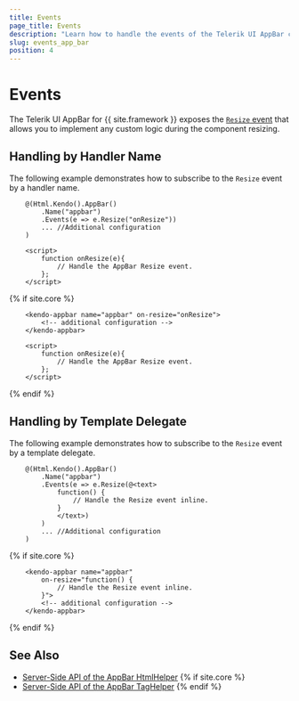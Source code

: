 ```yaml
---
title: Events
page_title: Events
description: "Learn how to handle the events of the Telerik UI AppBar component for {{ site.framework }}."
slug: events_app_bar
position: 4
---
```


# Events

The Telerik UI AppBar for {{ site.framework }} exposes the [`Resize` event](/api/kendo.mvc.ui.fluent/appbareventbuilder) that allows you to implement any custom logic during the component resizing.

## Handling by Handler Name

The following example demonstrates how to subscribe to the `Resize` event by a handler name.

```HtmlHelper
    @(Html.Kendo().AppBar()
        .Name("appbar")
        .Events(e => e.Resize("onResize"))
        ... //Additional configuration
    )

    <script>
        function onResize(e){
            // Handle the AppBar Resize event.
        };
    </script>
```
{% if site.core %}
```TagHelper
    <kendo-appbar name="appbar" on-resize="onResize">
        <!-- additional configuration -->
    </kendo-appbar>  

    <script>
        function onResize(e){
            // Handle the AppBar Resize event.
        };
    </script>
```
{% endif %}

## Handling by Template Delegate

The following example demonstrates how to subscribe to the `Resize` event by a template delegate.

```HtmlHelper
    @(Html.Kendo().AppBar()
        .Name("appbar")
        .Events(e => e.Resize(@<text>
            function() {
                // Handle the Resize event inline.
            }
            </text>)
        )
        ... //Additional configuration
    )
```
{% if site.core %}
```TagHelper
    <kendo-appbar name="appbar"
        on-resize="function() {
            // Handle the Resize event inline.
        }">
        <!-- additional configuration -->
    </kendo-appbar>
```
{% endif %}

## See Also

* [Server-Side API of the AppBar HtmlHelper](/api/appbar)
{% if site.core %}
* [Server-Side API of the AppBar TagHelper](/api/taghelpers/appbar)
{% endif %}